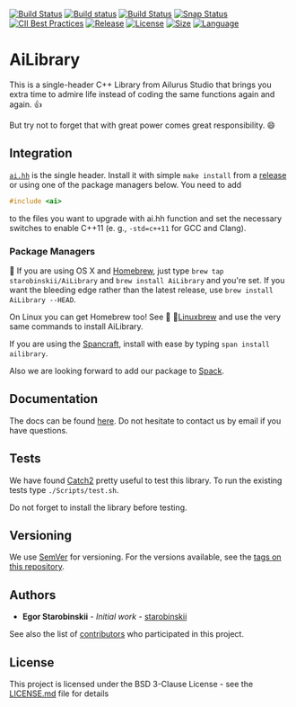 [![Build Status](https://travis-ci.org/starobinskii/AiLibrary.svg?branch=master)](https://travis-ci.org/starobinskii/AiLibrary)
[![Build status](https://ci.appveyor.com/api/projects/status/4xrlm3of4yy0h662/branch/master?svg=true)](https://ci.appveyor.com/project/starobinskii/ailibrary/branch/master)
[![Build Status](https://semaphoreci.com/api/v1/starobinskii/ailibrary/branches/development/shields_badge.svg)](https://semaphoreci.com/starobinskii/ailibrary)
[![Snap Status](https://build.snapcraft.io/badge/starobinskii/AiLibrary.svg)](https://build.snapcraft.io/user/starobinskii/AiLibrary)
[![CII Best Practices](https://bestpractices.coreinfrastructure.org/projects/2039/badge)](https://bestpractices.coreinfrastructure.org/projects/2039)
[![Release](https://img.shields.io/github/release/starobinskii/AiLibrary.svg)](https://github.com/starobinskii/AiLibrary/releases/latest)
[![License](https://img.shields.io/github/license/starobinskii/AiLibrary.svg)](https://github.com/starobinskii/AiLibrary/blob/master/LICENSE)
[![Size](https://img.shields.io/github/size/starobinskii/AiLibrary/ai.hh.svg)](https://github.com/starobinskii/AiLibrary/blob/master/ai.hh)
[![Language](https://img.shields.io/github/languages/top/starobinskii/AiLibrary.svg)](https://github.com/starobinskii/AiLibrary/search?l=c%2B%2B)

# AiLibrary
This is a single-header C++ Library from Ailurus Studio that brings you extra time to admire life instead of coding the same functions again and again. :+1:

But try not to forget that with great power comes great responsibility. :smile:

## Integration

[`ai.hh`](https://github.com/starobinskii/AiLibrary/blob/master/ai.hh) is the single header. Install it with simple `make install` from a [release](https://github.com/starobinskii/AiLibrary/releases) or using one of the package managers below. You need to add

```cpp
#include <ai>
```

to the files you want to upgrade with ai.hh function and set the necessary switches to enable C++11 (e. g., `-std=c++11` for GCC and Clang).

### Package Managers

:beer: If you are using OS X and [Homebrew](https://brew.sh), just type `brew tap starobinskii/AiLibrary` and `brew install AiLibrary` and you're set. If you want the bleeding edge rather than the latest release, use `brew install AiLibrary --HEAD`.

On Linux you can get Homebrew too! See :beer: :penguin:[Linuxbrew](http://linuxbrew.sh) and use the very same commands to install AiLibrary.

If you are using the [Spancraft](https://snapcraft.io), install with ease by typing `span install ailibrary`.

Also we are looking forward to add our package to [Spack](https://www.spack.io/).

## Documentation
The docs can be found [here](https://starobinskii.github.io/AiLibrary/docs/). Do not hesitate to contact us by email if you have questions.

## Tests

We have found [Catch2](https://github.com/catchorg/Catch2) pretty useful to test this library. To run the existing tests type `./Scripts/test.sh`.

Do not forget to install the library before testing.

## Versioning

We use [SemVer](http://semver.org/) for versioning. For the versions available, see the [tags on this repository](https://github.com/starobinskii/AiLibrary/tags). 

## Authors

* **Egor Starobinskii** - *Initial work* - [starobinskii](https://github.com/starobinskii)

See also the list of [contributors](https://github.com/starobinskii/AiLibrary/contributors) who participated in this project.

## License

This project is licensed under the BSD 3-Clause License - see the [LICENSE.md](LICENSE.md) file for details